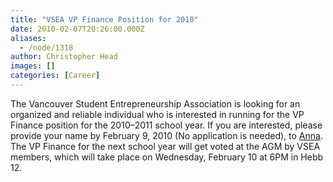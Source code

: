 ```yaml
---
title: "VSEA VP Finance Position for 2010"
date: 2010-02-07T20:26:00.000Z
aliases:
  - /node/1318
author: Christopher Head
images: []
categories: [Career]
---
```


The Vancouver Student Entrepreneurship Association is looking for an organized and reliable individual who is interested in running for the VP Finance position for the 2010–2011 school year. If you are interested, please provide your name by February 9, 2010 (No application is needed), to [Anna](/cdn-cgi/l/email-protection#debfb0b0bff0bfb09ea8adbbbff0bdbf). The VP Finance for the next school year will get voted at the AGM by VSEA members, which will take place on Wednesday, February 10 at 6PM in Hebb 12.
